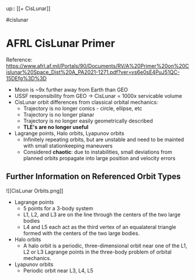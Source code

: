 up:: [[+ CisLunar]]

#cislunar 

# AFRL CisLunar Primer

Reference: https://www.afrl.af.mil/Portals/90/Documents/RV/A%20Primer%20on%20Cislunar%20Space_Dist%20A_PA2021-1271.pdf?ver=vs6e0sE4PuJ51QC-15DEfg%3D%3D

- Moon is ~9x further away from Earth than GEO
- USSF responsibility from GEO -> CisLunar = 1000x servicable volume
- CisLunar orbit differences from classical orbital mechanics:
	- Trajectory is no longer conics - circle, ellipse, etc
	- Trajectory is no longer planar
	- Trajectory is no longer easily geometrically described
	- **TLE's are no longer useful**
- Lagrange points, Halo orbits, Lyapunov orbits
	- Infinitely repeating orbits, but are unstable and need to be mainted with small stationkeeping maneuvers
	- Considered **chaotic**: due to instabilities, small deviations from planned orbits propagate into large position and velocity errors

## Further Information on Referenced Orbit Types

![[CisLunar Orbits.png]]

- Lagrange points
	- 5 points for a 3-body system
	- L1, L2, and L3 are on the line through the centers of the two large bodies
	- L4 and L5 each act as the third vertex of an equalateral triangle formed with the centers of the two large bodies.
- Halo orbits
	- A halo orbit is a periodic, three-dimensional orbit near one of the L1, L2 or L3 Lagrange points in the three-body problem of orbital mechanics.
- Lyapunov orbits
	- Periodic orbit near L3, L4, L5